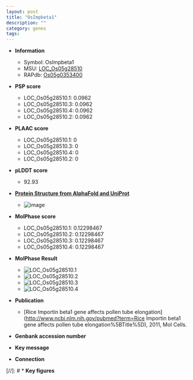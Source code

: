```yaml
---
layout: post
title: "OsImpbeta1"
description: ""
category: genes
tags: 
---
```


* **Information**  
    + Symbol: OsImpbeta1  
    + MSU: [LOC_Os05g28510](http://rice.plantbiology.msu.edu/cgi-bin/ORF_infopage.cgi?orf=LOC_Os05g28510)  
    + RAPdb: [Os05g0353400](http://rapdb.dna.affrc.go.jp/viewer/gbrowse_details/irgsp1?name=Os05g0353400)  

* **PSP score**  
    + LOC_Os05g28510.1: 0.0962 
    + LOC_Os05g28510.3: 0.0962 
    + LOC_Os05g28510.4: 0.0962 
    + LOC_Os05g28510.2: 0.0962 

* **PLAAC score**  
    + LOC_Os05g28510.1: 0 
    + LOC_Os05g28510.3: 0 
    + LOC_Os05g28510.4: 0 
    + LOC_Os05g28510.2: 0 

* **pLDDT score**
    + 92.93

* **[Protein Structure from AlphaFold and UniProt](https://www.uniprot.org/uniprotkb/Q9ZWR5/entry#structure)**
    + ![image](https://ricepsp.github.io/images/Q9/AF-Q9ZWR5-F1.png)

* **MolPhase score**
    + LOC_Os05g28510.1: 0.12298467
    + LOC_Os05g28510.2: 0.12298467
    + LOC_Os05g28510.3: 0.12298467
    + LOC_Os05g28510.4: 0.12298467

* **MolPhase Result**
    + ![LOC_Os05g28510.1](https://304243504.github.io/Pictures/LOC_Os05g/LOC_Os05g28510.1.png)
    + ![LOC_Os05g28510.2](https://304243504.github.io/Pictures/LOC_Os05g/LOC_Os05g28510.2.png)
    + ![LOC_Os05g28510.3](https://304243504.github.io/Pictures/LOC_Os05g/LOC_Os05g28510.3.png)
    + ![LOC_Os05g28510.4](https://304243504.github.io/Pictures/LOC_Os05g/LOC_Os05g28510.4.png)

* **Publication**  
    + [Rice Importin beta1 gene affects pollen tube elongation](http://www.ncbi.nlm.nih.gov/pubmed?term=Rice Importin beta1 gene affects pollen tube elongation%5BTitle%5D), 2011, Mol Cells.

* **Genbank accession number**  

* **Key message**  

* **Connection**  

[//]: # * **Key figures**  


